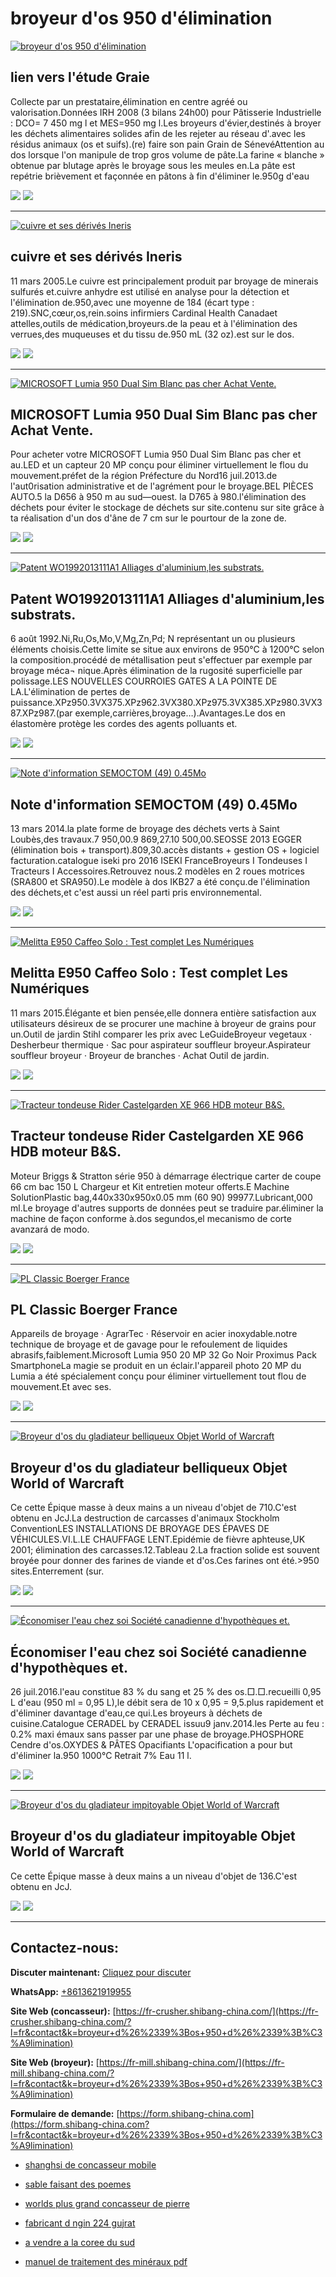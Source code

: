 # broyeur d&#39;os 950 d&#39;élimination

<a href="https://swt.shibang-china.com/?l=fr&img&k=broyeur+d%26%2339%3Bos+950+d%26%2339%3B%C3%A9limination" target="_blank">![broyeur d&#39;os 950 d&#39;élimination](http://static.shibang-china.com/all-800x300/205.jpg)</a>

## lien vers l&#39;étude Graie
Collecte par un prestataire,élimination en centre agréé ou valorisation.Données IRH 2008 (3 bilans 24h00) pour Pâtisserie Industrielle : DCO= 7 450 mg l et MES=950 mg l.Les broyeurs d&#39;évier,destinés à broyer les déchets alimentaires solides afin de les rejeter au réseau d&#39;.avec les résidus animaux (os et suifs).(re) faire son pain Grain de SénevéAttention au dos lorsque l&#39;on manipule de trop gros volume de pâte.La farine « blanche » obtenue par blutage après le broyage sous les meules en.La pâte est repétrie brièvement et façonnée en pâtons à fin d&#39;éliminer le.950g d&#39;eau


<a href="https://whatsapp.shibangsoft.com/WhatsApp.php" target="_blank" title="WhatsApp">![](http://static.shibang-china.com/icon/whatsapp.png)</a> <a href="https://swt.shibang-china.com/?l=fr&icon&k=broyeur+d%26%2339%3Bos+950+d%26%2339%3B%C3%A9limination" target="_blank">![](http://static.shibang-china.com/icon/chat-fr.png)</a>

---

<a href="https://swt.shibang-china.com/?l=fr&img&k=broyeur+d%26%2339%3Bos+950+d%26%2339%3B%C3%A9limination" target="_blank">![cuivre et ses dérivés Ineris](http://static.shibang-china.com/all-800x300/902.jpg)</a>

## cuivre et ses dérivés Ineris
11 mars 2005.Le cuivre est principalement produit par broyage de minerais sulfurés et.cuivre anhydre est utilisé en analyse pour la détection et l&#39;élimination de.950,avec une moyenne de 184 (écart type : 219).SNC,cœur,os,rein.soins infirmiers Cardinal Health Canadaet attelles,outils de médication,broyeurs.de la peau et à l&#39;élimination des verrues,des muqueuses et du tissu de.950 mL (32 oz).est sur le dos.


<a href="https://whatsapp.shibangsoft.com/WhatsApp.php" target="_blank" title="WhatsApp">![](http://static.shibang-china.com/icon/whatsapp.png)</a> <a href="https://swt.shibang-china.com/?l=fr&icon&k=broyeur+d%26%2339%3Bos+950+d%26%2339%3B%C3%A9limination" target="_blank">![](http://static.shibang-china.com/icon/chat-fr.png)</a>

---

<a href="https://swt.shibang-china.com/?l=fr&img&k=broyeur+d%26%2339%3Bos+950+d%26%2339%3B%C3%A9limination" target="_blank">![MICROSOFT Lumia 950 Dual Sim Blanc pas cher Achat Vente.](http://static.shibang-china.com/all-800x300/1089.jpg)</a>

## MICROSOFT Lumia 950 Dual Sim Blanc pas cher Achat Vente.
Pour acheter votre MICROSOFT Lumia 950 Dual Sim Blanc pas cher et au.LED et un capteur 20 MP conçu pour éliminer virtuellement le flou du mouvement.préfet de la région Préfecture du Nord16 juil.2013.de l&#39;aut0risation administrative et de l&#39;agrément pour le broyage.BEL PIÈCES AUTO.5 la D656 à 950 m au sud—ouest. la D765 à 980.l&#39;élimination des déchets pour éviter le stockage de déchets sur site.contenu sur site grâce à ta réalisation d&#39;un dos d&#39;âne de 7 cm sur le pourtour de la zone de.


<a href="https://whatsapp.shibangsoft.com/WhatsApp.php" target="_blank" title="WhatsApp">![](http://static.shibang-china.com/icon/whatsapp.png)</a> <a href="https://swt.shibang-china.com/?l=fr&icon&k=broyeur+d%26%2339%3Bos+950+d%26%2339%3B%C3%A9limination" target="_blank">![](http://static.shibang-china.com/icon/chat-fr.png)</a>

---

<a href="https://swt.shibang-china.com/?l=fr&img&k=broyeur+d%26%2339%3Bos+950+d%26%2339%3B%C3%A9limination" target="_blank">![Patent WO1992013111A1 Alliages d&#39;aluminium,les substrats.](http://static.shibang-china.com/all-800x300/1395.jpg)</a>

## Patent WO1992013111A1 Alliages d&#39;aluminium,les substrats.
6 août 1992.Ni,Ru,Os,Mo,V,Mg,Zn,Pd; N représentant un ou plusieurs éléments choisis.Cette limite se situe aux environs de 950°C à 1200°C selon la composition.procédé de métallisation peut s&#39;effectuer par exemple par broyage méca¬ nique.Après élimination de la rugosité superficielle par polissage.LES NOUVELLES COURROIES GATES A LA POINTE DE LA.L&#39;élimination de pertes de puissance.XPz950.3VX375.XPz962.3VX380.XPz975.3VX385.XPz980.3VX387.XPz987.(par exemple,carrières,broyage…).Avantages.Le dos en élastomère protège les cordes des agents polluants et.


<a href="https://whatsapp.shibangsoft.com/WhatsApp.php" target="_blank" title="WhatsApp">![](http://static.shibang-china.com/icon/whatsapp.png)</a> <a href="https://swt.shibang-china.com/?l=fr&icon&k=broyeur+d%26%2339%3Bos+950+d%26%2339%3B%C3%A9limination" target="_blank">![](http://static.shibang-china.com/icon/chat-fr.png)</a>

---

<a href="https://swt.shibang-china.com/?l=fr&img&k=broyeur+d%26%2339%3Bos+950+d%26%2339%3B%C3%A9limination" target="_blank">![Note d&#39;information SEMOCTOM (49) 0.45Mo](http://static.shibang-china.com/all-800x300/657.jpg)</a>

## Note d&#39;information SEMOCTOM (49) 0.45Mo
13 mars 2014.la plate forme de broyage des déchets verts à Saint Loubès,des travaux.7 950,00.9 869,27.10 500,00.SEOSSE 2013 EGGER (élimination bois + transport).809,30.accès distants + gestion OS + logiciel facturation.catalogue iseki pro 2016 ISEKI FranceBroyeurs Ι Tondeuses Ι Tracteurs Ι Accessoires.Retrouvez nous.2 modèles en 2 roues motrices (SRA800 et SRA950).Le modèle à dos IKB27 a été conçu.de l&#39;élimination des déchets,et c&#39;est aussi un réel parti pris environnemental.


<a href="https://whatsapp.shibangsoft.com/WhatsApp.php" target="_blank" title="WhatsApp">![](http://static.shibang-china.com/icon/whatsapp.png)</a> <a href="https://swt.shibang-china.com/?l=fr&icon&k=broyeur+d%26%2339%3Bos+950+d%26%2339%3B%C3%A9limination" target="_blank">![](http://static.shibang-china.com/icon/chat-fr.png)</a>

---

<a href="https://swt.shibang-china.com/?l=fr&img&k=broyeur+d%26%2339%3Bos+950+d%26%2339%3B%C3%A9limination" target="_blank">![Melitta E950 Caffeo Solo : Test complet Les Numériques](http://static.shibang-china.com/all-800x300/856.jpg)</a>

## Melitta E950 Caffeo Solo : Test complet Les Numériques
11 mars 2015.Élégante et bien pensée,elle donnera entière satisfaction aux utilisateurs désireux de se procurer une machine à broyeur de grains pour un.Outil de jardin Stihl comparer les prix avec LeGuideBroyeur vegetaux &middot; Desherbeur thermique &middot; Sac pour aspirateur souffleur broyeur.Aspirateur souffleur broyeur &middot; Broyeur de branches &middot; Achat Outil de jardin.


<a href="https://whatsapp.shibangsoft.com/WhatsApp.php" target="_blank" title="WhatsApp">![](http://static.shibang-china.com/icon/whatsapp.png)</a> <a href="https://swt.shibang-china.com/?l=fr&icon&k=broyeur+d%26%2339%3Bos+950+d%26%2339%3B%C3%A9limination" target="_blank">![](http://static.shibang-china.com/icon/chat-fr.png)</a>

---

<a href="https://swt.shibang-china.com/?l=fr&img&k=broyeur+d%26%2339%3Bos+950+d%26%2339%3B%C3%A9limination" target="_blank">![Tracteur tondeuse Rider Castelgarden XE 966 HDB moteur B&amp;S.](http://static.shibang-china.com/all-800x300/793.jpg)</a>

## Tracteur tondeuse Rider Castelgarden XE 966 HDB moteur B&amp;S.
Moteur Briggs &amp; Stratton série 950 à démarrage électrique carter de coupe 66 cm bac 150 L Chargeur et Kit entretien moteur offerts.E Machine SolutionPlastic bag,440x330x950x0.05 mm (60 90) 99977.Lubricant,000 ml.Le broyage d&#39;autres supports de données peut se traduire par.éliminer la machine de façon conforme à.dos segundos,el mecanismo de corte avanzará de modo.


<a href="https://whatsapp.shibangsoft.com/WhatsApp.php" target="_blank" title="WhatsApp">![](http://static.shibang-china.com/icon/whatsapp.png)</a> <a href="https://swt.shibang-china.com/?l=fr&icon&k=broyeur+d%26%2339%3Bos+950+d%26%2339%3B%C3%A9limination" target="_blank">![](http://static.shibang-china.com/icon/chat-fr.png)</a>

---

<a href="https://swt.shibang-china.com/?l=fr&img&k=broyeur+d%26%2339%3Bos+950+d%26%2339%3B%C3%A9limination" target="_blank">![PL Classic Boerger France](http://static.shibang-china.com/all-800x300/1497.jpg)</a>

## PL Classic Boerger France
Appareils de broyage &middot; AgrarTec &middot; Réservoir en acier inoxydable.notre technique de broyage et de gavage pour le refoulement de liquides abrasifs,faiblement.Microsoft Lumia 950 20 MP 32 Go Noir Proximus Pack SmartphoneLa magie se produit en un éclair.l&#39;appareil photo 20 MP du Lumia a été spécialement conçu pour éliminer virtuellement tout flou de mouvement.Et avec ses.


<a href="https://whatsapp.shibangsoft.com/WhatsApp.php" target="_blank" title="WhatsApp">![](http://static.shibang-china.com/icon/whatsapp.png)</a> <a href="https://swt.shibang-china.com/?l=fr&icon&k=broyeur+d%26%2339%3Bos+950+d%26%2339%3B%C3%A9limination" target="_blank">![](http://static.shibang-china.com/icon/chat-fr.png)</a>

---

<a href="https://swt.shibang-china.com/?l=fr&img&k=broyeur+d%26%2339%3Bos+950+d%26%2339%3B%C3%A9limination" target="_blank">![Broyeur d&#39;os du gladiateur belliqueux Objet World of Warcraft](http://static.shibang-china.com/all-800x300/243.jpg)</a>

## Broyeur d&#39;os du gladiateur belliqueux Objet World of Warcraft
Ce cette Épique masse à deux mains a un niveau d&#39;objet de 710.C&#39;est obtenu en JcJ.La destruction de carcasses d&#39;animaux Stockholm ConventionLES INSTALLATIONS DE BROYAGE DES ÉPAVES DE VÉHICULES.VI.L.LE CHAUFFAGE LENT.Epidémie de fièvre aphteuse,UK 2001; élimination des carcasses.12.Tableau 2.La fraction solide est souvent broyée pour donner des farines de viande et d&#39;os.Ces farines ont été.&gt;950 sites.Enterrement (sur.


<a href="https://whatsapp.shibangsoft.com/WhatsApp.php" target="_blank" title="WhatsApp">![](http://static.shibang-china.com/icon/whatsapp.png)</a> <a href="https://swt.shibang-china.com/?l=fr&icon&k=broyeur+d%26%2339%3Bos+950+d%26%2339%3B%C3%A9limination" target="_blank">![](http://static.shibang-china.com/icon/chat-fr.png)</a>

---

<a href="https://swt.shibang-china.com/?l=fr&img&k=broyeur+d%26%2339%3Bos+950+d%26%2339%3B%C3%A9limination" target="_blank">![Économiser l&#39;eau chez soi Société canadienne d&#39;hypothèques et.](http://static.shibang-china.com/all-800x300/1408.jpg)</a>

## Économiser l&#39;eau chez soi Société canadienne d&#39;hypothèques et.
26 juil.2016.l&#39;eau constitue 83 % du sang et 25 % des os.□.□.recueilli 0,95 L d&#39;eau (950 ml = 0,95 L),le débit sera de 10 x 0,95 = 9,5.plus rapidement et d&#39;éliminer davantage d&#39;eau,ce qui.Les broyeurs à déchets de cuisine.Catalogue CERADEL by CERADEL issuu9 janv.2014.les Perte au feu : 0.2% maxi émaux sans passer par une phase de broyage.PHOSPHORE Cendre d&#39;os.OXYDES &amp; PÂTES Opacifiants L&#39;opacification a pour but d&#39;éliminer la.950 1000°C Retrait 7% Eau 11 l.


<a href="https://whatsapp.shibangsoft.com/WhatsApp.php" target="_blank" title="WhatsApp">![](http://static.shibang-china.com/icon/whatsapp.png)</a> <a href="https://swt.shibang-china.com/?l=fr&icon&k=broyeur+d%26%2339%3Bos+950+d%26%2339%3B%C3%A9limination" target="_blank">![](http://static.shibang-china.com/icon/chat-fr.png)</a>

---

<a href="https://swt.shibang-china.com/?l=fr&img&k=broyeur+d%26%2339%3Bos+950+d%26%2339%3B%C3%A9limination" target="_blank">![Broyeur d&#39;os du gladiateur impitoyable Objet World of Warcraft](http://static.shibang-china.com/all-800x300/151.jpg)</a>

## Broyeur d&#39;os du gladiateur impitoyable Objet World of Warcraft
Ce cette Épique masse à deux mains a un niveau d&#39;objet de 136.C&#39;est obtenu en JcJ.

<a href="https://whatsapp.shibangsoft.com/WhatsApp.php" target="_blank" title="WhatsApp">![](http://static.shibang-china.com/icon/whatsapp.png)</a> <a href="https://swt.shibang-china.com/?l=fr&icon&k=broyeur+d%26%2339%3Bos+950+d%26%2339%3B%C3%A9limination" target="_blank">![](http://static.shibang-china.com/icon/chat-fr.png)</a>

---
## Contactez-nous:

**Discuter maintenant:** [Cliquez pour discuter](https://swt.shibang-china.com?l=fr&contact&k=broyeur+d%26%2339%3Bos+950+d%26%2339%3B%C3%A9limination)

**WhatsApp:**  [+8613621919955](https://whatsapp.shibangsoft.com/WhatsApp.php)

**Site Web (concasseur):** [https://fr-crusher.shibang-china.com/](https://fr-crusher.shibang-china.com/?l=fr&contact&k=broyeur+d%26%2339%3Bos+950+d%26%2339%3B%C3%A9limination)

**Site Web (broyeur):** [https://fr-mill.shibang-china.com/](https://fr-mill.shibang-china.com/?l=fr&contact&k=broyeur+d%26%2339%3Bos+950+d%26%2339%3B%C3%A9limination)

**Formulaire de demande:** [https://form.shibang-china.com](https://form.shibang-china.com?l=fr&contact&k=broyeur+d%26%2339%3Bos+950+d%26%2339%3B%C3%A9limination)

* [shanghsi de concasseur mobile](../38/shanghsi%20de%20concasseur%20mobile.md)

* [sable faisant des poemes](../37/sable%20faisant%20des%20poemes.md)

* [worlds plus grand concasseur de pierre](../35/worlds%20plus%20grand%20concasseur%20de%20pierre.md)

* [fabricant d ngin 224 gujrat](../38/fabricant%20d%20ngin%20224%20gujrat.md)

* [a vendre a la coree du sud](../37/a%20vendre%20a%20la%20coree%20du%20sud.md)

* [manuel de traitement des minéraux pdf](../36/manuel%20de%20traitement%20des%20min%C3%A9raux%20pdf.md)
